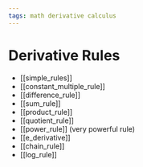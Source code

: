 ```yaml
---
tags: math derivative calculus
---
```


# Derivative Rules

- [[simple_rules]]
- [[constant_multiple_rule]]
- [[difference_rule]]
- [[sum_rule]]
- [[product_rule]]
- [[quotient_rule]]
- [[power_rule]] (very powerful rule)
- [[e_derivative]]
- [[chain_rule]]
- [[log_rule]]
